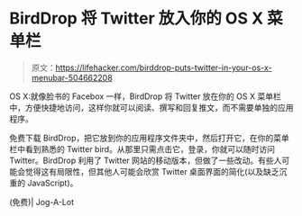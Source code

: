 # BirdDrop 将 Twitter 放入你的 OS X 菜单栏

> 原文：<https://lifehacker.com/birddrop-puts-twitter-in-your-os-x-menubar-504662208>

OS X:就像脸书的 Facebox 一样，BirdDrop 将 Twitter 放在你的 OS X 菜单栏中，方便快捷地访问，这样你就可以阅读、撰写和回复推文，而不需要单独的应用程序。



免费下载 BirdDrop，把它放到你的应用程序文件夹中，然后打开它，在你的菜单栏中看到熟悉的 Twitter bird。从那里只需点击它，登录，你就可以随时访问 Twitter。BirdDrop 利用了 Twitter 网站的移动版本，但做了一些改动。有些人可能会觉得这有局限性，但其他人可能会欣赏 Twitter 桌面界面的简化(以及缺乏沉重的 JavaScript)。

(免费)| Jog-A-Lot